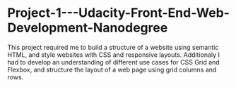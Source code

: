 # Project-1---Udacity-Front-End-Web-Development-Nanodegree

This project required me to build a structure of a website using semantic HTML, and style websites with CSS and responsive layouts. Additionaly I had to develop an understanding of different use cases for CSS Grid and Flexbox, and structure the layout of a web page using grid columns and rows.
